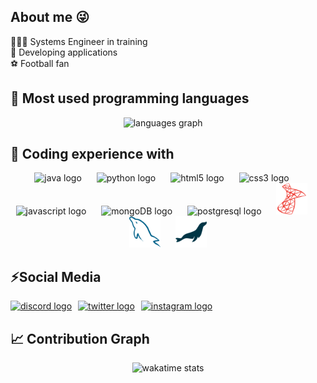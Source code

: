 <h2 align="left">About me 😜</h2>

<p align="left">
  👨🏽‍💻 Systems Engineer in training<br>
  🚀 Developing applications<br>
  ⚽ Football fan
</p>

<h2 align="left">🧠 Most used programming languages</h2>

<p align="center">
  <img src="https://github-readme-stats.vercel.app/api/top-langs?username=JuFer007&locale=en&hide_title=false&layout=compact&card_width=320&langs_count=5&theme=merko&hide_border=false" height="150" alt="languages graph"/>
  &nbsp;&nbsp;&nbsp;
</p>

<h2 align="left">👾 Coding experience with</h2>

<div align="center">
    <img src="https://cdn.jsdelivr.net/gh/devicons/devicon/icons/java/java-original.svg" height="50" alt="java logo" style="width: 50px; height: 50px; object-fit: contain;" />
    <img width="16" />
    <img src="https://cdn.jsdelivr.net/gh/devicons/devicon/icons/python/python-original.svg" height="50" alt="python logo" style="width: 50px; height: 50px; object-fit: contain;" />
    <img width="16" />
    <img src="https://cdn.jsdelivr.net/gh/devicons/devicon/icons/html5/html5-original.svg" height="50" alt="html5 logo" style="width: 50px; height: 50px; object-fit: contain;" />
    <img width="16" />
    <img src="https://cdn.jsdelivr.net/gh/devicons/devicon/icons/css3/css3-original.svg" height="50" alt="css3 logo" style="width: 50px; height: 50px; object-fit: contain;" />
    <img width="16" />
    <img src="https://cdn.jsdelivr.net/gh/devicons/devicon/icons/javascript/javascript-original.svg" height="50" alt="javascript logo" style="width: 50px; height: 50px; object-fit: contain;" />
    <img width="16" />
    <img src="https://cdn.jsdelivr.net/gh/devicons/devicon/icons/mongodb/mongodb-original.svg" height="50" alt="mongoDB logo" style="width: 50px; height: 50px; object-fit: contain;" />
    <img width="16" />
    <img src="https://cdn.jsdelivr.net/gh/devicons/devicon/icons/postgresql/postgresql-original.svg" height="50" alt="postgresql logo" style="width: 50px; height: 50px; object-fit: contain;" />
    <img width="16" />
    <img src="https://raw.githubusercontent.com/devicons/devicon/master/icons/microsoftsqlserver/microsoftsqlserver-plain.svg" height="50" alt="sqlserver logo" style="width: 50px; height: 50px; object-fit: contain;" />
    <img width="16" />
    <img src="https://raw.githubusercontent.com/devicons/devicon/master/icons/mysql/mysql-original.svg" height="50" alt="mysql logo" style="width: 50px; height: 50px; object-fit: contain;" />
    <img width="16" />
    <img src="https://raw.githubusercontent.com/devicons/devicon/master/icons/mariadb/mariadb-original.svg" height="50" alt="MariaDB logo" style="width: 50px; height: 50px; object-fit: contain;" />
</div>

<h2 align="left">⚡Social Media</h2>

<div align="center" style="display:flex; gap:10px;">
  <a href="https://discord.com/users/1226637428517900288" target="_blank" rel="noopener noreferrer">
    <img src="https://raw.githubusercontent.com/maurodesouza/profile-readme-generator/master/src/assets/icons/social/discord/default.svg" width="52" height="40" alt="discord logo" />
  </a>
  <a href="https://twitter.com/jufer_7" target="_blank" rel="noopener noreferrer">
    <img src="https://raw.githubusercontent.com/maurodesouza/profile-readme-generator/master/src/assets/icons/social/twitter/default.svg" width="52" height="40" alt="twitter logo" />
  </a>
  <a href="https://instagram.com/jufer_07" target="_blank" rel="noopener noreferrer">
    <img src="https://raw.githubusercontent.com/maurodesouza/profile-readme-generator/master/src/assets/icons/social/instagram/default.svg" width="52" height="40" alt="instagram logo" />
  </a>
</div>

<h2 align="left">📈 Contribution Graph</h2>
<div align="center">
  <img src="https://github-readme-stats.vercel.app/api/wakatime?username=JuFer007&theme=merko" alt="wakatime stats" />
</div>
